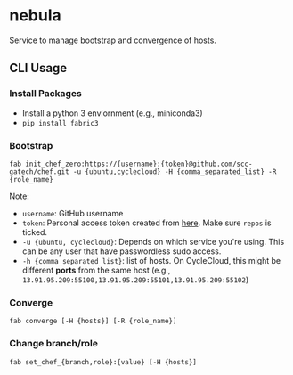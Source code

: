 # nebula
Service to manage bootstrap and convergence of hosts.

## CLI Usage

### Install Packages

 - Install a python 3 enviornment (e.g., miniconda3)
 - `pip install fabric3`

### Bootstrap
`fab init_chef_zero:https://{username}:{token}@github.com/scc-gatech/chef.git -u {ubuntu,cyclecloud} -H {comma_separated_list} -R {role_name}`

Note:
 - `username`: GitHub username
 - `token`: Personal access token created from [here](https://github.com/settings/tokens). Make sure `repos` is ticked.
 - `-u {ubuntu, cyclecloud}`: Depends on which service you're using. This can be any user that have passwordless sudo access.
 - `-h {comma_separated_list}`: list of hosts. On CycleCloud, this might be different **ports** from the same host (e.g., `13.91.95.209:55100,13.91.95.209:55101,13.91.95.209:55102`)


### Converge
`fab converge [-H {hosts}] [-R {role_name}]`

### Change branch/role
`fab set_chef_{branch,role}:{value} [-H {hosts}]`
